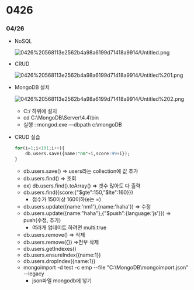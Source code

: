 # 0426

### 04/26

- NoSQL

    ![0426%20568113e2562b4a98a6199d71418a9914/Untitled.png](0426%20568113e2562b4a98a6199d71418a9914/Untitled.png)

- CRUD

    ![0426%20568113e2562b4a98a6199d71418a9914/Untitled%201.png](0426%20568113e2562b4a98a6199d71418a9914/Untitled%201.png)

- MongoDB 설치

    ![0426%20568113e2562b4a98a6199d71418a9914/Untitled%202.png](0426%20568113e2562b4a98a6199d71418a9914/Untitled%202.png)

    - C:/ 하위에 설치
    - cd C:\MongoDB\Server\4.4\bin
    - 실행 : mongod.exe —dbpath c:\mongoDB

- CRUD 실습

    ```sql
    for(i=1;i<101;i++){
    	db.users.save({name:"nm"+i,score:99+i});
    }

    ```

    - db.users.save() ⇒ users라는 collection에 값 추가
    - db.users.find() ⇒ 조회
    - ex) db.users.find().toArray() ⇒ 갯수 많아도 다 출력
    - db.users.find({score:{"$gte":150,"$lte":160}})
        - 점수가 150이상 160이하(e는 =)
    - db.users.update({name:'nm1'},{name:'haha'}) ⇒ 수정
    - db.users.update({name:"haha"},{"$push":{language:'js'}}) ⇒ push(수정, 추가)
        - 여러개 업데이트 하려면 multi:true
    - db.users.remove() ⇒ 삭제
    - db.users.remove({}) ⇒전부 삭제
    - db.users.getIndexes()
    - db.users.ensureIndex({name:1})
    - db.users.dropIndex({name:1})
    - mongoimport -d test -c emp --file "C:\MongoDB\mongoimport.json" --legacy
        - json파일 mongodb에 넣기